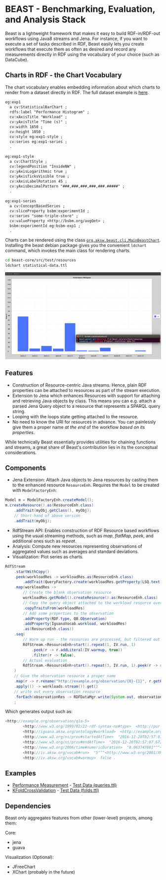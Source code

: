 # BEAST - Benchmarking, Evaluation, and Analysis Stack

Beast is a lightweight framework that makes it easy to build RDF-in/RDF-out workflows using Java8 streams and Jena.
For instance, if you want to execute a set of tasks described in RDF, Beast easily lets you create workflows that execute them as often as desired and record 
any measurements directly in  RDF using the vocabulary of your choice (such as DataCube).

## Charts in RDF - the Chart Vocabulary

The chart vocabulary enables embedding information about which charts to render from a dataset directly in RDF.
The full dataset example is [here](beast-core/src/test/resources/statistical-data.ttl).

```turtle
eg:exp1
  a cv:StatisticalBarChart ;
  rdfs:label "Performance Histogram" ;
  cv:xAxisTitle "Workload" ;
  cv:yAxisTitle "Time (s)" ;
  cv:width 1650 ;
  cv:height 1050 ;
  cv:style eg:exp1-style ;
  cv:series eg:exp1-series ;
  .

eg:exp1-style
  a cv:ChartStyle ;
  cv:legendPosition "InsideNW" ;
  cv:yAxisLogarithmic true ;
  cv:yAxisTicksVisible true ;
  cv:xAxisLabelRotation 45 ;
  cv:yAxisDecimalPattern "###,###,###,###,###.#####" ;
  .
        
eg:exp1-series 
  a cv:ConceptBasedSeries ;
  cv:sliceProperty bsbm:experimentId ;
  cv:series "some-triple-store" ;
  cv:valueProperty <http://bsbm.org/avgQet> ;
  bsbm:experimentId eg:bsbm-exp1 ;
  .
```

Charts can be rendered using the class [`org.aksw.beast.cli.MainBeastChart`](beast-cli/src/main/java/org/aksw/beast/cli/MainBeastChart.java).
Installing the beast debian package gives you the convenient `ldchart` command, which invokes the main class for rendering charts.

```bash
cd beast-core/src/test/resources
ldchart statistical-data.ttl
```

![LDChartScreenshot](docs/images/2018-02-10-ldchart-screenshot.png)


## Features

* Construction of Resource-centric Java streams. Hence, plain RDF properties can be attached to resources as part of the stream execution.
* Extension to Jena which enhances Resources with support for attaching and retrieving Java objects by class. This means you can e.g. attach a parsed Jena Query object to a resource that represents a SPARQL query string.
* Looping with the loops state getting attached to the resource.
* No need to know the URI for resources in advance. You can painlessly give them a proper name *at the end* of the workflow *based on its properties*.

While technically Beast essentially provides utilities for chaining functions and streams, a great share of Beast's contribution lies in its the conceptual considerations.

## Components

* Jena Extension: Attach Java objects to Jena resources by casting them to the enhanced resource `ResourceEnh`. Requires the `Model` to be created with `ModelFactoryEnh`:
```java
Model m = ModelFactoryEnh.createModel();
m.createResource().as(ResourceEnh.class)
    .addTrait(myObj.getClass(), myObj);
    // Short-hand of above version
    .addTrait(myObj);
```
* RdfStream API: Enables construction of RDF Resource based workflows using the usual streaming methods, such as *map*, *flatMap*, *peek*, and additional ones such as *repeat*.
* Analysis: Compute new resources representing observations of aggregated values such as averages and standard deviations.
* Visualization: Plot series as charts.

```java
RdfStream
    .startWithCopy()
    .peek(workloadRes -> workloadRes.as(ResourceEnh.class)
        .addTrait(QueryFactory.create(workloadRes.getProperty(LSQ.text).getString())))
    .map(workloadRes ->
        // Create the blank observation resource
        workloadRes.getModel().createResource().as(ResourceEnh.class)
        // Copy the query object attached to the workload resource over to this observation resource
        .copyTraitsFrom(workloadRes)
        // Add some properties to the observation
        .addProperty(RDF.type, QB.Observation)
        .addProperty(IguanaVocab.workload, workloadRes)
        .as(ResourceEnh.class))
    .seq(
        // Warm up run - the resources are processed, but filtered out
        RdfStream.<ResourceEnh>start().repeat(1, IV.run, 1)
            .peek(r -> r.addLiteral(IV.warmup, true))
            .filter(r -> false),
        // Actual evaluation
        RdfStream.<ResourceEnh>start().repeat(3, IV.run, 1).peek(r -> r.addLiteral(IV.warmup, false))
    )
    // Give the observation resource a proper name
    .map(r -> r.rename("http://example.org/observation/{0}-{1}", r.getProperty(IguanaVocab.workload).getResource().getLocalName(), IV.run))
    .apply(() -> workloads.stream()).get()
    // write out every observation resource
    .forEach(observationRes -> RDFDataMgr.write(System.out, observationRes.getModel(), RDFFormat.TURTLE_BLOCKS));
    ;
```

Which generates output such as:
```java
<http://example.org/observation/q1a-5>
        <http://www.w3.org/1999/02/22-rdf-syntax-ns#type>  <http://purl.org/linked-data/cube#Observation> ;
        <http://iguana.aksw.org/ontology#workload>  <http://example.org/query/q1a> ;
        <http://www.w3.org/ns/prov#startedAtTime>  "2016-12-20T02:57:07.608Z"^^<http://www.w3.org/2001/XMLSchema#dateTime> ;
        <http://www.w3.org/ns/prov#endAtTime>  "2016-12-20T02:57:07.672Z"^^<http://www.w3.org/2001/XMLSchema#dateTime> ;
        <http://www.w3.org/2006/time#numericDuration>  "0.063747601"^^<http://www.w3.org/2001/XMLSchema#double> ;
        <http://iv.aksw.org/vocab#run>  "5"^^<http://www.w3.org/2001/XMLSchema#long> ;
        <http://iv.aksw.org/vocab#warmup>  false .
```

## Examples

* [Performance Measurement](beast-examples/src/main/java/org/aksw/beast/examples/MainQueryPerformance.java) - [Test Data (queries.ttl)](beast-examples/src/main/resources/queries.ttl)
* [KFoldCrossValidation](beast-examples/src/main/java/org/aksw/beast/examples/MainKFoldCrossValidation.java) - [Test Data (folds.ttl)](beast-examples/src/main/resources/folds.ttl)


## Dependencies

Beast only aggregates features from other (lower-level) projects, among them:

Core:
* jena
* guava

Visualization (Optional):
* JFreeChart
* XChart (probably in the future)





